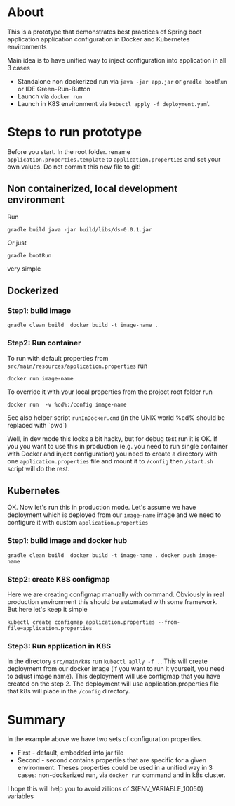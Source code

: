 # About 

This is a prototype that demonstrates best 
practices of Spring boot application application configuration in 
Docker and Kubernetes environments  

Main idea is to have unified way to inject configuration into application in all 3 cases
 - Standalone non dockerized run via `java -jar app.jar` or `gradle bootRun` or IDE Green-Run-Button
 - Launch via `docker run` 
 - Launch in K8S environment via `kubectl apply -f deployment.yaml` 
 

# Steps to run prototype

Before you start. In the root folder. rename `application.properties.template` to `application.properties` and set your own values. 
Do not commit this new file to git!

## Non containerized, local development environment

Run 

`gradle build
java -jar build/libs/ds-0.0.1.jar` 

Or just 

`gradle bootRun`

very simple

## Dockerized

### Step1: build image 

`gradle clean build 
docker build -t image-name .`

### Step2: Run container

To run with default properties from `src/main/resources/application.properties` run

`docker run image-name`

To override it with your local properties from the project root folder run 

`docker run  -v %cd%:/config image-name` 

See also helper script `runInDocker.cmd` (in the UNIX world %cd% should be replaced with \`pwd`) 

Well, in dev mode this looks a bit hacky, but for debug test run it is OK. 
If you you want to use this in production 
(e.g. you need to run single container with Docker and inject configuration)
you need to create a directory with one `application.properties` file and mount 
it to `/config` then `/start.sh` script will do the rest. 

## Kubernetes

OK. Now let's run this in production mode. 
Let's assume we have deployment which is deployed from our `image-name` image 
and we need to configure it with custom `application.properties`

### Step1: build image and docker hub

`gradle clean build 
docker build -t image-name .
docker push image-name`

### Step2: create K8S configmap

Here we are creating configmap manually with command. Obviously in real production environment this should be automated 
with some framework. But here let's keep it simple

`kubectl create configmap application.properties --from-file=application.properties`   

### Step3: Run application in K8S

In the directory `src/main/k8s` run `kubectl aplly -f .`. This will create deployment from our docker image 
(if you want to run it yourself, you need to adjust image name). This deployment will use configmap 
that you have created on the step 2. The deployment will use application.properties file that k8s will place in 
the `/config` directory. 

# Summary

In the example above we have two sets of configuration properties.

 - First - default, embedded into jar file
 - Second - second contains properties that are specific for a given environment. 
 Theses properties could be used in a unified way in 3 cases: non-dockerized run, 
 via `docker run` command and in k8s cluster.  
 
I hope this will help you to avoid zillions of ${ENV_VARIABLE_10050} variables 